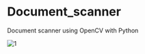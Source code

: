 # Document_scanner
Document scanner using OpenCV with Python

![1](https://user-images.githubusercontent.com/72137556/171441247-92507880-b4f6-42ea-ae72-a1bee941e536.png)
